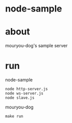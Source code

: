 # node-sample

# about

mouryou-dog's sample server

# run

node-sample
```
node http-server.js
node ws-server.js
node slave.js
```

mouryou-dog
```
make run
```

